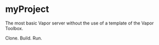 # myProject

The most basic Vapor server without the use of a template of the Vapor Toolbox. 

Clone. Build. Run. 
